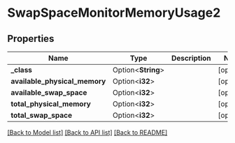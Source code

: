 # SwapSpaceMonitorMemoryUsage2

## Properties

Name | Type | Description | Notes
------------ | ------------- | ------------- | -------------
**_class** | Option<**String**> |  | [optional]
**available_physical_memory** | Option<**i32**> |  | [optional]
**available_swap_space** | Option<**i32**> |  | [optional]
**total_physical_memory** | Option<**i32**> |  | [optional]
**total_swap_space** | Option<**i32**> |  | [optional]

[[Back to Model list]](../README.md#documentation-for-models) [[Back to API list]](../README.md#documentation-for-api-endpoints) [[Back to README]](../README.md)


